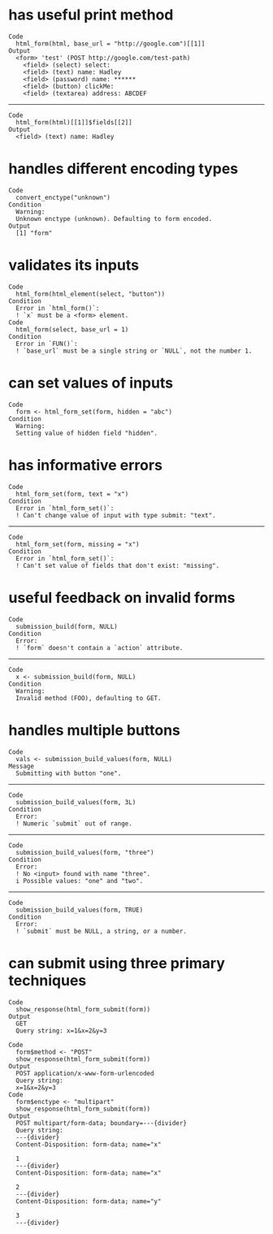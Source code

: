# has useful print method

    Code
      html_form(html, base_url = "http://google.com")[[1]]
    Output
      <form> 'test' (POST http://google.com/test-path)
        <field> (select) select: 
        <field> (text) name: Hadley
        <field> (password) name: ******
        <field> (button) clickMe: 
        <field> (textarea) address: ABCDEF

---

    Code
      html_form(html)[[1]]$fields[[2]]
    Output
      <field> (text) name: Hadley

# handles different encoding types

    Code
      convert_enctype("unknown")
    Condition
      Warning:
      Unknown enctype (unknown). Defaulting to form encoded.
    Output
      [1] "form"

# validates its inputs

    Code
      html_form(html_element(select, "button"))
    Condition
      Error in `html_form()`:
      ! `x` must be a <form> element.
    Code
      html_form(select, base_url = 1)
    Condition
      Error in `FUN()`:
      ! `base_url` must be a single string or `NULL`, not the number 1.

# can set values of inputs

    Code
      form <- html_form_set(form, hidden = "abc")
    Condition
      Warning:
      Setting value of hidden field "hidden".

# has informative errors

    Code
      html_form_set(form, text = "x")
    Condition
      Error in `html_form_set()`:
      ! Can't change value of input with type submit: "text".

---

    Code
      html_form_set(form, missing = "x")
    Condition
      Error in `html_form_set()`:
      ! Can't set value of fields that don't exist: "missing".

# useful feedback on invalid forms

    Code
      submission_build(form, NULL)
    Condition
      Error:
      ! `form` doesn't contain a `action` attribute.

---

    Code
      x <- submission_build(form, NULL)
    Condition
      Warning:
      Invalid method (FOO), defaulting to GET.

# handles multiple buttons

    Code
      vals <- submission_build_values(form, NULL)
    Message
      Submitting with button "one".

---

    Code
      submission_build_values(form, 3L)
    Condition
      Error:
      ! Numeric `submit` out of range.

---

    Code
      submission_build_values(form, "three")
    Condition
      Error:
      ! No <input> found with name "three".
      i Possible values: "one" and "two".

---

    Code
      submission_build_values(form, TRUE)
    Condition
      Error:
      ! `submit` must be NULL, a string, or a number.

# can submit using three primary techniques

    Code
      show_response(html_form_submit(form))
    Output
      GET 
      Query string: x=1&x=2&y=3
      
    Code
      form$method <- "POST"
      show_response(html_form_submit(form))
    Output
      POST application/x-www-form-urlencoded
      Query string: 
      x=1&x=2&y=3
    Code
      form$enctype <- "multipart"
      show_response(html_form_submit(form))
    Output
      POST multipart/form-data; boundary=---{divider}
      Query string: 
      ---{divider}
      Content-Disposition: form-data; name="x"
      
      1
      ---{divider}
      Content-Disposition: form-data; name="x"
      
      2
      ---{divider}
      Content-Disposition: form-data; name="y"
      
      3
      ---{divider}
      

